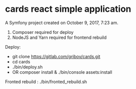 cards react simple application
=============

A Symfony project created on October 9, 2017, 7:23 am.
1) Composer required for deploy
2) NodeJS and Yarn required for frontend rebuild

Deploy:
 - git clone https://gitlab.com/gribov/cards.git
 - cd cards
 - ./bin/deploy.sh
 - OR composer install & ./bin/console assets:install
 
Fronted rebuild : ./bin/fronted_rebuild.sh
